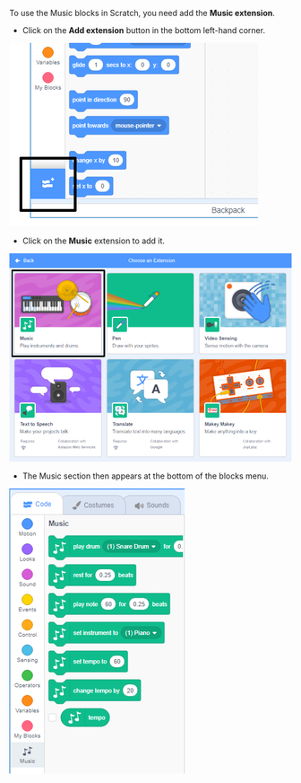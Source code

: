 To use the Music blocks in Scratch, you need add the **Music extension**.

+ Click on the **Add extension** button in the bottom left-hand corner.

![add extension button highlighted](images/add-extension-annotated.png)

+ Click on the **Music** extension to add it.

![music extension highlighted](images/click-music-annotated.png)

+ The Music section then appears at the bottom of the blocks menu.

![music extension blocks](images/music-extension-blocks.png)
